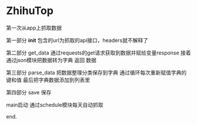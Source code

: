 # ZhihuTop

第一次从app上抓取数据

第一部分
__init__
包含的url为抓取的api接口，headers就不解释了

第二部分
get_data
通过requests的get请求获取到数据并赋给变量response
接着通过json模块把数据转为字典
返回 数据

第三部分
parse_data
把数据整理分类保存到字典
通过循环每次重新赋值字典的键和值
最后把字典数据添加到列表里

第四部分
save
保存

main启动
通过schedule模块每天自动抓取


end.
